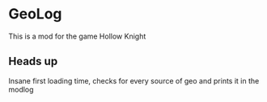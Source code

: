 # GeoLog

This is a mod for the game Hollow Knight

## Heads up

Insane first loading time, checks for every source of geo and prints it in the modlog
